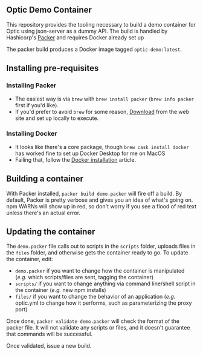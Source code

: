 
## Optic Demo Container

This repository provides the tooling necessary to build a demo container for Optic using json-server as a dummy API. The build is handled by Hashicorp's [Packer](https://www.packer.io/) and requires Docker already set up 

The packer build produces a Docker image tagged `optic-demo:latest`.

## Installing pre-requisites

### Installing Packer

- The easiest way is via `brew` with `brew install packer` (`brew info packer` first if you'd like).
- If you'd prefer to avoid `brew` for some reason, [Download](https://www.packer.io/downloads/) from the web site and set up locally to execute.

### Installing Docker

- It looks like there's a core package, though `brew cask install docker` has worked fine to set up Docker Desktop for me on MacOS
- Failing that, follow the [Docker installation](https://docs.docker.com/docker-for-mac/install/) article.

## Building a container

With Packer installed, `packer build demo.packer` will fire off a build. By default, Packer is pretty verbose and gives you an idea of what's going on. npm WARNs will show up in red, so don't worry if you see a flood of red text unless there's an actual error.

## Updating the container

The `demo.packer` file calls out to scripts in the `scripts` folder, uploads files in the `files` folder, and otherwise gets the container ready to go. To update the container, edit:

- `demo.packer` if you want to change how the container is manipulated (_e.g._ which scripts/files are sent, tagging the container)
- `scripts/` if you want to change anything via command line/shell script in the container (_e.g._ new npm installs)
- `files/` if you want to change the behavior of an application (_e.g._ optic.yml to change how it performs, such as parameterizing the proxy port)

Once done, `packer validate demo.packer` will check the format of the packer file. It will not validate any scripts or files, and it doesn't guarantee that commands will be successful.

Once validated, issue a new build.